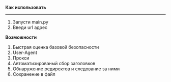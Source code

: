 **Как использовать**
_______

1. Запусти main.py
2. Введи url адрес

**Возможности**

1. Быстрая оценка базовой безопасности
2. User-Agent
3. Прокси
4. Автоматизированый сбор заголовков
5. Обнаружение редиректов и следование за ними
6. Сохранение в файл
